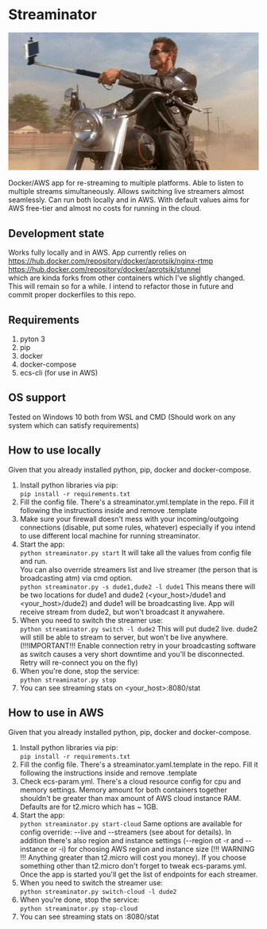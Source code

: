 # Streaminator
![alt text](https://github.com/aprotsik/streaminator/blob/master/streaminator.jpg)  

Docker/AWS app for re-streaming to multiple platforms. Able to listen to multiple streams simultaneously. Allows switching live streamers almost seamlessly. Can run both locally and in AWS. With default values aims for AWS free-tier and almost no costs for running in the cloud.

## Development state
Works fully locally and in AWS.
App currently relies on  
https://hub.docker.com/repository/docker/aprotsik/nginx-rtmp  
https://hub.docker.com/repository/docker/aprotsik/stunnel  
which are kinda forks from other containers which I've slightly changed. This will remain so for a while. I intend to refactor those in future and commit proper dockerfiles to this repo.

## Requirements
1. pyton 3
2. pip
3. docker
4. docker-compose
5. ecs-cli (for use in AWS)

## OS support
Tested on Windows 10 both from WSL and CMD (Should work on any system which can satisfy requirements)

## How to use locally
Given that you already installed python, pip, docker and docker-compose.
1. Install python libraries via pip:  
```pip install -r requirements.txt```
2. Fill the config file. There's a streaminator.yml.template in the repo. Fill it following the instructions inside and remove .template
3. Make sure your firewall doesn't mess with your incoming/outgoing connections (disable, put some rules, whatever) especially if you intend to use different local machine for running streaminator.
4. Start the app:  
```python streaminator.py start``` It will take all the values from config file and run.  
You can also override streamers list and live streamer (the person that is broadcasting atm) via cmd option.  
```python streaminator.py -s dude1,dude2 -l dude1``` This means there will be two locations for dude1 and dude2 (<your_host>/dude1 and <your_host>/dude2) and dude1 will be broadcasting live. App will receive stream from dude2, but won't broadcast it anywahere.
5. When you need to switch the streamer use:  
```python streaminator.py switch -l dude2``` This will put dude2 live. dude2 will still be able to stream to server, but won't be live anywhere. (!!!IMPORTANT!!! Enable connection retry in your broadcasting software as switch causes a very short downtime and you'll be disconnected. Retry will re-connect you on the fly)
6. When you're done, stop the service:  
```python streaminator.py stop```
7. You can see streaming stats on <your_host>:8080/stat


## How to use in AWS
Given that you already installed python, pip, docker and docker-compose.  
1. Install python libraries via pip:  
```pip install -r requirements.txt```
2. Fill the config file. There's a streaminator.yaml.template in the repo. Fill it following the instructions inside and remove .template
3. Check ecs-param.yml. There's a cloud resource config for cpu and memory settings. Memory amount for both containers together shouldn't be greater than max amount of AWS cloud instance RAM. Defaults are for t2.micro which has ~ 1GB.  
4. Start the app:  
```python streaminator.py start-cloud``` Same options are available for config override: --live and --streamers (see about for details). In addition there's also region and instance settings (--region ot -r and --instance or -i) for choosing AWS region and instance size (!!! WARNING !!! Anything greater than t2.micro will cost you money). If you choose something other than t2.micro don't forget to tweak ecs-params.yml. Once the app is started you'll get the list of endpoints for each streamer.  
5. When you need to switch the streamer use:  
```python streaminator.py switch-cloud -l dude2```
6. When you're done, stop the service:  
```python streaminator.py stop-cloud```  
7. You can see streaming stats on <cloud-host>:8080/stat



